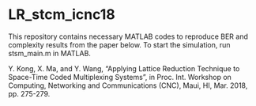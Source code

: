 # LR_stcm_icnc18

This repository contains necessary MATLAB codes to reproduce BER and complexity results from the paper below.
To start the simulation, run stsm_main.m in MATLAB.

Y. Kong, X. Ma, and Y. Wang, “Applying Lattice Reduction Technique to Space-Time Coded Multiplexing Systems”, in Proc. Int. Workshop on Computing, Networking and Communications (CNC), Maui, HI, Mar. 2018, pp. 275-279.
